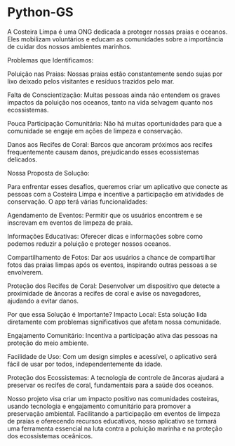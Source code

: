 # Python-GS

A Costeira Limpa é uma ONG dedicada a proteger nossas praias e oceanos. Eles mobilizam voluntários e educam as comunidades sobre a importância de cuidar dos nossos ambientes marinhos.

Problemas que Identificamos:

Poluição nas Praias: Nossas praias estão constantemente sendo sujas por lixo deixado pelos visitantes e resíduos trazidos pelo mar.

Falta de Conscientização: Muitas pessoas ainda não entendem os graves impactos da poluição nos oceanos, tanto na vida selvagem quanto nos ecossistemas.

Pouca Participação Comunitária: Não há muitas oportunidades para que a comunidade se engaje em ações de limpeza e conservação.

Danos aos Recifes de Coral: Barcos que ancoram próximos aos recifes frequentemente causam danos, prejudicando esses ecossistemas delicados.

Nossa Proposta de Solução:

Para enfrentar esses desafios, queremos criar um aplicativo que conecte as pessoas com a Costeira Limpa e incentive a participação em atividades de conservação. O app terá várias funcionalidades:

Agendamento de Eventos: Permitir que os usuários encontrem e se inscrevam em eventos de limpeza de praia.

Informações Educativas: Oferecer dicas e informações sobre como podemos reduzir a poluição e proteger nossos oceanos.

Compartilhamento de Fotos: Dar aos usuários a chance de compartilhar fotos das praias limpas após os eventos, inspirando outras pessoas a se envolverem.

Proteção dos Recifes de Coral: Desenvolver um dispositivo que detecte a proximidade de âncoras a recifes de coral e avise os navegadores, ajudando a evitar danos.


Por que essa Solução é Importante?
Impacto Local: Esta solução lida diretamente com problemas significativos que afetam nossa comunidade.

Engajamento Comunitário: Incentiva a participação ativa das pessoas na proteção do meio ambiente.

Facilidade de Uso: Com um design simples e acessível, o aplicativo será fácil de usar por todos, independentemente da idade.

Proteção dos Ecossistemas: A tecnologia de controle de âncoras ajudará a preservar os recifes de coral, fundamentais para a saúde dos oceanos.

Nosso projeto visa criar um impacto positivo nas comunidades costeiras, usando tecnologia e engajamento comunitário para promover a preservação ambiental. Facilitando a participação em eventos de limpeza de praias e oferecendo recursos educativos, nosso aplicativo se tornará uma ferramenta essencial na luta contra a poluição marinha e na proteção dos ecossistemas oceânicos.
